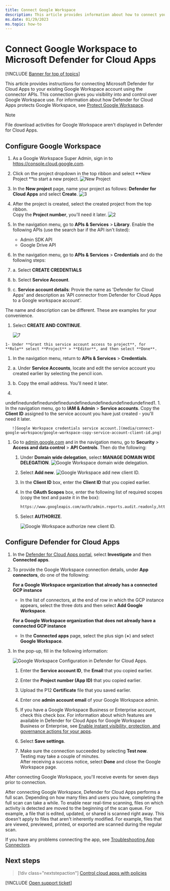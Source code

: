 ```yaml
---
title: Connect Google Workspace 
description: This article provides information about how to connect your Google Workspace to Defender for Cloud Apps using the API connector for visibility and control over use.
ms.date: 01/29/2023
ms.topic: how-to
---
```


# Connect Google Workspace to Microsoft Defender for Cloud Apps

[!INCLUDE [Banner for top of topics](includes/banner.md)]

This article provides instructions for connecting Microsoft Defender for Cloud Apps to your existing Google Workspace account using the connector APIs. This connection gives you visibility into and control over Google Workspace use. For information about how Defender for Cloud Apps protects Google Workspace, see [Protect Google Workspace](protect-google-workspace.md).

>[!NOTE]
>File download activities for Google Workspace aren't displayed in Defender for Cloud Apps.

## Configure Google Workspace

1. As a Google Workspace Super Admin, sign in to <https://console.cloud.google.com>.

1. Click on the project dropdown in the top ribbon and select **New Project **to start a new project.
   ![New Project](media/connect-google-workspace/new-project.png)

1. In the **New project** page, name your project as follows: **Defender for Cloud Apps** and select **Create**.
   ![3](media/connect-google-workspace/3.jpg)

1. After the project is created, select the created project from the top ribbon.  
   Copy the **Project number**, you'll need it later.
   ![2](media/connect-google-workspace/2.jpg)

1. In the navigation menu, go to **APIs & Services** > **Library**.
    Enable the following APIs (use the search bar if the API isn't listed):

    - Admin SDK API
    - Google Drive API
   
1. In the navigation menu, go to **APIs & Services** > **Credentials** and do the following steps:
   
1. a. Select **CREATE CREDENTIALS** 
   

1. b. Select **Service Account**.
   

1. c. **Service account details**: Provie the name as 'Defender for Cloud Apps' and description as 'API connector from Defender for Cloud Apps to a Google workspace account'. 
   

The name and description can be different. These are examples for your convenience.
      

1. Select **CREATE AND CONTINUE**.
      
      ![7](media/connect-google-workspace/7.jpg)

      
```
1- Under **Grant this service account access to project**, for **Role** select **Project** > **Editor**, and then select **Done**.
```
1. In the navigation menu, return to **APIs & Services** > **Credentials**.
   
1. a. Under **Service Accounts**, locate and edit the service account you created earlier by selecting the pencil icon.
   

1. b. Copy the email address. You'll need it later.
   

1. 
undefinedundefinedundefinedundefinedundefinedundefinedundefined1. 1. In the navigation menu, go to **IAM & Admin** > **Service accounts**. Copy the **Client ID** assigned to the service account you have just created - you'll need it later.

       ![Google Workspace credentials service account.](media/connect-google-workspace/google-workspace-copy-service-account-client-id.png)

1. Go to [admin.google.com](https://admin.google.com/) and in the navigation menu, go to **Security** > **Access and data control** > **API Controls**. Then do the following:

    1. Under **Domain wide delegation**, select **MANAGE DOMAIN WIDE DELEGATION**.
        ![Google Workspace domain wide delegation.](media/connect-google-workspace/google-workspace-domain-wide-delegation.png)
    1. Select **Add new**.
        ![Google Workspace add new client ID.](media/connect-google-workspace/google-workspace-add-new-client-id.png)
    1. In the **Client ID** box, enter the **Client ID** that you copied earlier.
    1. In the **OAuth Scopes** box, enter the following list of required scopes (copy the text and paste it in the box):

        ```txt
        https://www.googleapis.com/auth/admin.reports.audit.readonly,https://www.googleapis.com/auth/admin.reports.usage.readonly,https://www.googleapis.com/auth/drive,https://www.googleapis.com/auth/drive.appdata,https://www.googleapis.com/auth/drive.apps.readonly,https://www.googleapis.com/auth/drive.file,https://www.googleapis.com/auth/drive.metadata.readonly,https://www.googleapis.com/auth/drive.readonly,https://www.googleapis.com/auth/drive.scripts,https://www.googleapis.com/auth/admin.directory.user.readonly,https://www.googleapis.com/auth/admin.directory.user.security,https://www.googleapis.com/auth/admin.directory.user.alias,https://www.googleapis.com/auth/admin.directory.orgunit,https://www.googleapis.com/auth/admin.directory.notifications,https://www.googleapis.com/auth/admin.directory.group.member,https://www.googleapis.com/auth/admin.directory.group,https://www.googleapis.com/auth/admin.directory.device.mobile.action,https://www.googleapis.com/auth/admin.directory.device.mobile,https://www.googleapis.com/auth/admin.directory.user
        ```

    1. Select **AUTHORIZE**.

        ![Google Workspace authorize new client ID.](media/connect-google-workspace/google-workspace-authorize-new-client-id.png)

## Configure Defender for Cloud Apps

1. In the [Defender for Cloud Apps portal](https://portal.cloudappsecurity.com/), select **Investigate** and then **Connected apps**.

1. To provide the Google Workspace connection details, under **App connectors**, do one of the following:

    **For a Google Workspace organization that already has a connected GCP instance**

    - In the list of connectors, at the end of row in which the GCP instance appears, select the three dots and then select **Add Google Workspace**.

    **For a Google Workspace organization that does not already have a connected GCP instance**

    - In the **Connected apps** page, select the plus sign (**+**) and select **Google Workspace**.

1. In the pop-up, fill in the following information:

    ![Google Workspace Configuration in Defender for Cloud Apps.](media/connect-google-workspace/cas-config-google-workspace.png "Google Workspace Configuration in Defender for Cloud Apps")

    1. Enter the **Service account ID**, the **Email** that you copied earlier.

    1. Enter the **Project number (App ID)** that you copied earlier.

    1. Upload the P12 **Certificate** file that you saved earlier.

    1. Enter one **admin account email** of your Google Workspace admin.

    1. If you have a Google Workspace Business or Enterprise account, check this check box. For information about which features are available in Defender for Cloud Apps for Google Workspace Business or Enterprise, see [Enable instant visibility, protection, and governance actions for your apps](enable-instant-visibility-protection-and-governance-actions-for-your-apps.md).

    1. Select **Save settings**.

    1. Make sure the connection succeeded by selecting **Test now**.  
    Testing may take a couple of minutes.  
    After receiving a success notice, select **Done** and close the Google Workspace page.

After connecting Google Workspace, you'll receive events for seven days prior to connection.

After connecting Google Workspace, Defender for Cloud Apps performs a full scan. Depending on how many files and users you have, completing the full scan can take a while. To enable near real-time scanning, files on which activity is detected are moved to the beginning of the scan queue. For example, a file that is edited, updated, or shared is scanned right away. This doesn't apply to files that aren't inherently modified. For example, files that are viewed, previewed, printed, or exported are scanned during the regular scan.

If you have any problems connecting the app, see [Troubleshooting App Connectors](troubleshooting-api-connectors-using-error-messages.md).

## Next steps

> [!div class="nextstepaction"]
> [Control cloud apps with policies](control-cloud-apps-with-policies.md)

[!INCLUDE [Open support ticket](includes/support.md)]



